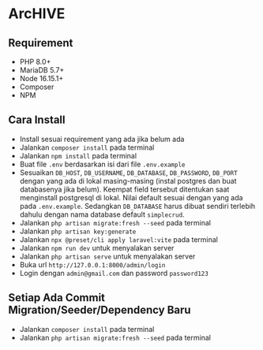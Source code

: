 
# ArcHIVE
## Requirement
- PHP 8.0+
- MariaDB 5.7+
- Node 16.15.1+
- Composer
- NPM

## Cara Install
- Install sesuai requirement yang ada jika belum ada
- Jalankan `composer install` pada terminal
- Jalankan `npm install` pada terminal
- Buat file `.env` berdasarkan isi dari file `.env.example`
- Sesuaikan `DB_HOST`, `DB_USERNAME`, `DB_DATABASE`, `DB_PASSWORD`, `DB_PORT` dengan yang ada di lokal masing-masing (instal postgres dan buat databasenya jika belum). Keempat field tersebut ditentukan saat menginstall postgresql di lokal. Nilai default sesuai dengan yang ada pada `.env.example`. Sedangkan `DB_DATABASE` harus dibuat sendiri terlebih dahulu dengan nama database default `simplecrud`.
- Jalankan `php artisan migrate:fresh --seed` pada terminal
- Jalankan `php artisan key:generate`
- Jalankan `npx @preset/cli apply laravel:vite` pada terminal
- Jalankan `npm run dev` untuk menyalakan server
- Jalankan `php artisan serve` untuk menyalakan server
- Buka url `http://127.0.0.1:8000/admin/login`
- Login dengan `admin@gmail.com` dan password `password123`

## Setiap Ada Commit Migration/Seeder/Dependency Baru
- Jalankan `composer install` pada terminal 
- Jalankan `php artisan migrate:fresh --seed` pada terminal 
